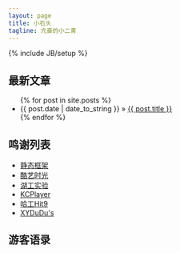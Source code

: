 ```yaml
---
layout: page
title: 小石头
tagline: 亢奋的小二青
---
```

{% include JB/setup %}

## 最新文章

<ul class="posts">
  {% for post in site.posts %}
    <li><span>{{ post.date | date_to_string }}</span> &raquo; <a href="{{ BASE_PATH }}{{ post.url }}">{{ post.title }}</a></li>
  {% endfor %}
</ul>

## 鸣谢列表

- [静态框架](http://github.com/plusjade/jekyll-bootstrap)
- [酷艺时光](http://www.kctime.com)
- [湖工实验](http://www.hnielab.com)
- [KCPlayer](http://www.kcplayer.com)
- [哈工Hit9](http://hit9.org)
- [XYDuDu's](http://www.xydudu.com)

## 游客语录

<!-- Duoshuo Comment BEGIN -->
<div class="ds-thread"></div>
<script type="text/javascript">
var duoshuoQuery = {short_name:"craigtaylorme"};
(function() {
	var ds = document.createElement('script');
	ds.type = 'text/javascript';ds.async = true;
	ds.src = 'http://static.duoshuo.com/embed.js';
	ds.charset = 'UTF-8';
	(document.getElementsByTagName('head')[0] 
	|| document.getElementsByTagName('body')[0]).appendChild(ds);
})();
</script>
<!-- Duoshuo Comment END -->
